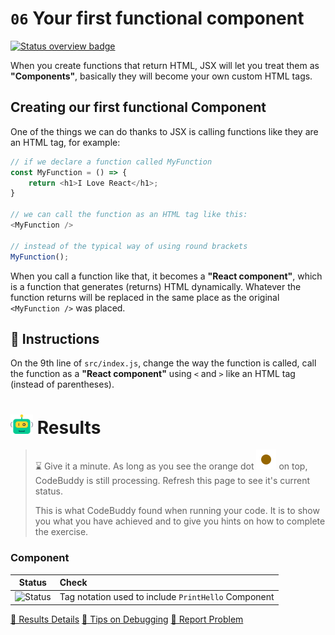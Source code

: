 # `06` Your first functional component
[![Status overview badge](../../blob/badges/.github/badges/main/badge.svg)](#-results)


When you create functions that return HTML, JSX will let you treat them as **"Components"**, basically they will become your own custom HTML tags.

## Creating our first functional Component

One of the things we can do thanks to JSX is calling functions like they are an HTML tag, for example:
```js
// if we declare a function called MyFunction
const MyFunction = () => {
    return <h1>I Love React</h1>;
}

// we can call the function as an HTML tag like this:
<MyFunction />

// instead of the typical way of using round brackets
MyFunction();
```

When you call a function like that, it becomes a **"React component"**, which is a function that generates (returns) HTML dynamically. Whatever the function returns will be replaced in the same place as the original `<MyFunction />` was placed.

## :speech_balloon: Instructions

On the 9th line of `src/index.js`, change the way the function is called, call the function as a **"React component"** using `<` and `>` like an HTML tag (instead of parentheses).

[//]: # (autograding info start)
# <img src="https://github.com/DCI-EdTech/autograding-setup/raw/main/assets/bot-large.svg" alt="" data-canonical-src="https://github.com/DCI-EdTech/autograding-setup/raw/main/assets/bot-large.svg" height="31" /> Results
> ⌛ Give it a minute. As long as you see the orange dot ![processing](https://raw.githubusercontent.com/DCI-EdTech/autograding-setup/main/assets/processing.svg) on top, CodeBuddy is still processing. Refresh this page to see it's current status.
>
> This is what CodeBuddy found when running your code. It is to show you what you have achieved and to give you hints on how to complete the exercise.


### Component

|                 Status                  | Check                                                                                    |
| :-------------------------------------: | :--------------------------------------------------------------------------------------- |
| ![Status](../../blob/badges/.github/badges/main/status0.svg) | Tag notation used to include `PrintHello` Component |



[🔬 Results Details](../../actions)
[🐞 Tips on Debugging](https://github.com/DCI-EdTech/autograding-setup/wiki/How-to-work-with-CodeBuddy)
[📢 Report Problem](https://docs.google.com/forms/d/e/1FAIpQLSfS8wPh6bCMTLF2wmjiE5_UhPiOEnubEwwPLN_M8zTCjx5qbg/viewform?usp=pp_url&entry.652569746=SPA-component-first-component)


[//]: # (autograding info end)